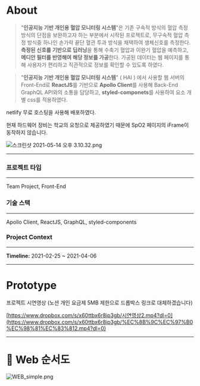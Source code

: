 # About

> "**인공지능 기반 개인용 혈압 모니터링 시스템**"은 기존 구속적 방식의 혈압 측정 방식의 단점을 보완하고자 하는 부분에서 시작된 프로젝트로, 무구속적 혈압 측정 방식중 하나인 손가락 끝단 혈관 투과 방식을 채택하여 생체신호를 측정한다. **측정된 신호를 기반으로 딥러닝**을 통해 수축기 혈압과 이완기 혈압을 예측하고, **메디안 필터를 반영해여 해당 정보를 가공**한다. 가공된 데이터는 웹 페이지를 통해 사용자가 편리하고 직관적으로 정보를 확인할 수 있도록 하였다.

> "**인공지능 기반 개인용 혈압 모니터링 시스템**" ( HAI ) 에서 사용할 웹 서버의 Front-End로 
**ReactJS**를 기반으로 **Apollo Client**를 사용해 Back-End GraphQL API와의 소통을 담당하고, **styled-componets**를 사용하여 요소 개별 css를 적용하였다.

netlify 무료 호스팅을 사용해 배포하였다.

현재 하드웨어 장비는 학교의 요청으로 제공하였기 때문에 SpO2 페이지의 iFrame이 동작하지 않습니다.

![스크린샷 2021-05-14 오후 3.10.32.png](https://s3-us-west-2.amazonaws.com/secure.notion-static.com/69ced13f-8b90-4b89-bbd1-ba89d9b38b0f/스크린샷_2021-05-14_오후_3.10.32.png)

---

### 프로젝트 타입

---

Team Project, Front-End

### 기술 스택

---

Apollo Client, ReactJS, GraphQL, styled-components

### Project Context

---

**Timeline:**  2021-02-25 ~ 2021-04-06

---

# Prototype

프로젝트 시연영상 (노션 개인 요금제 5MB 제한으로 드롭박스 링크로 대체하겠습니다)

[https://www.dropbox.com/s/x60ttbx6r8ip3gb/시연영상2.mp4?dl=0](https://www.dropbox.com/s/x60ttbx6r8ip3gb/%EC%8B%9C%EC%97%B0%EC%98%81%EC%83%812.mp4?dl=0)

 

---

# 🎯  Web 순서도

![WEB_simple.png](https://s3-us-west-2.amazonaws.com/secure.notion-static.com/7eabcb0b-7b5f-4021-b38c-4632fa58bb5a/WEB_simple.png)
